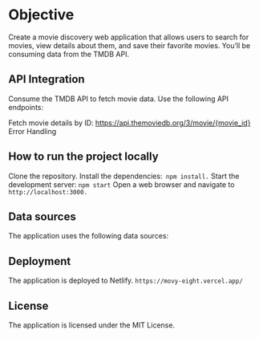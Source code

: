 
# Objective

Create a movie discovery web application that allows users to search for movies, view details about them, and save their favorite movies. You’ll be consuming data from the TMDB API.

## API Integration

Consume the TMDB API to fetch movie data. Use the following API endpoints:

Fetch movie details by ID: https://api.themoviedb.org/3/movie/{movie_id}
Error Handling


## How to run the project locally

Clone the repository.
Install the dependencies:``` npm install.```
Start the development server: ```npm start```
Open a web browser and navigate to ```http://localhost:3000.```

## Data sources

The application uses the following data sources:


## Deployment

The application is deployed to Netlify. ```https://movy-eight.vercel.app/```

## License

The application is licensed under the MIT License.
